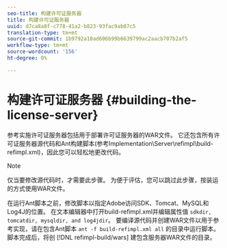 ```yaml
---
seo-title: 构建许可证服务器
title: 构建许可证服务器
uuid: d7ca8a8f-c778-41a2-b823-93fac9ab07c5
translation-type: tm+mt
source-git-commit: 1b9792a10ad606b99b6639799ac2aacb707b2af5
workflow-type: tm+mt
source-wordcount: '156'
ht-degree: 0%

---
```



# 构建许可证服务器 {#building-the-license-server}

参考实施许可证服务器包括用于部署许可证服务器的WAR文件。 它还包含所有许可证服务器源代码和Ant构建脚本(参考Implementation\Server\refimpl\build-refimpl.xml)，因此您可以轻松地更改代码。

>[!NOTE]
>
>仅当要修改源代码时，才需要此步骤。 为便于评估，您可以跳过此步骤，按装运的方式使用WAR文件。

在运行Ant脚本之前，修改脚本以指定Adobe访问SDK、Tomcat、MySQL和Log4J的位置。 在文本编辑器中打开build-refimpl.xml并编辑属性值 `sdkdir, tomcatdir, mysqldir, and log4jdir`。 要编译源代码并创建WAR文件以用于参考实现，请在包含Ant脚本 `ant -f build-refimpl.xml all` 的目录中运行脚本。 脚本完成后，将创 [!DNL refimpl-build/wars] 建包含服务器WAR文件的目录。
